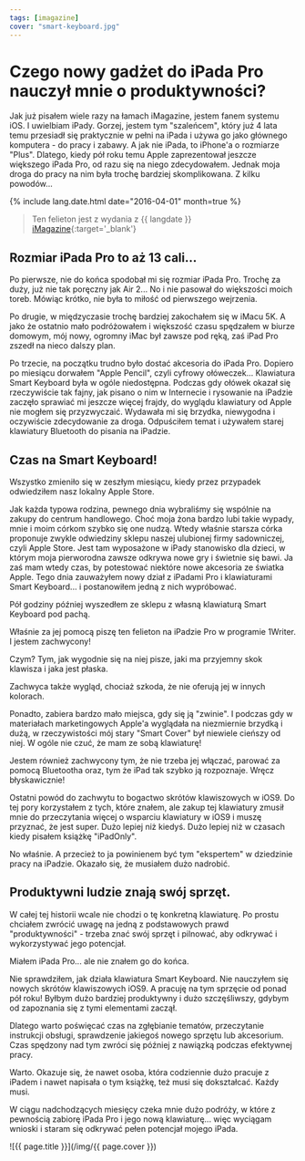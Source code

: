 ```yaml
---
tags: [imagazine]
cover: "smart-keyboard.jpg"
---
```


# Czego nowy gadżet do iPada Pro nauczył mnie o produktywności?

Jak już pisałem wiele razy na łamach iMagazine, jestem fanem systemu iOS. I uwielbiam iPady. Gorzej, jestem tym "szaleńcem", który już 4 lata temu przesiadł się praktycznie w pełni na iPada i używa go jako głównego komputera - do pracy i zabawy. A jak nie iPada, to iPhone'a o rozmiarze "Plus". Dlatego, kiedy pół roku temu Apple zaprezentował jeszcze większego iPada Pro, od razu się na niego zdecydowałem. Jednak moja droga do pracy na nim była trochę bardziej skomplikowana. Z kilku powodów...

<!--More-->

{% include lang.date.html date="2016-04-01" month=true %}

> Ten felieton jest z wydania z {{ langdate }} [iMagazine](https://imagazine.pl){:target='_blank'}

## Rozmiar iPada Pro to aż 13 cali…

Po pierwsze, nie do końca spodobał mi się rozmiar iPada Pro. Trochę za duży, już nie tak poręczny jak Air 2... No i nie pasował do większości moich toreb. Mówiąc krótko, nie była to miłość od pierwszego wejrzenia.

Po drugie, w międzyczasie trochę bardziej zakochałem się w iMacu 5K. A jako że ostatnio mało podróżowałem i większość czasu spędzałem w biurze domowym, mój nowy, ogromny iMac był zawsze pod ręką, zaś iPad Pro zszedł na nieco dalszy plan.

Po trzecie, na początku trudno było dostać akcesoria do iPada Pro. Dopiero po miesiącu dorwałem "Apple Pencil", czyli cyfrowy ołóweczek... Klawiatura Smart Keyboard była w ogóle niedostępna. Podczas gdy ołówek okazał się rzeczywiście tak fajny, jak pisano o nim w Internecie i rysowanie na iPadzie zaczęło sprawiać mi jeszcze więcej frajdy, do wyglądu klawiatury od Apple nie mogłem się przyzwyczaić. Wydawała mi się brzydka, niewygodna i oczywiście zdecydowanie za droga. Odpuściłem temat i używałem starej klawiatury Bluetooth do pisania na iPadzie.

## Czas na Smart Keyboard!

Wszystko zmieniło się w zeszłym miesiącu, kiedy przez przypadek odwiedziłem nasz lokalny Apple Store.

Jak każda typowa rodzina, pewnego dnia wybraliśmy się wspólnie na zakupy do centrum handlowego. Choć moja żona bardzo lubi takie wypady, mnie i moim córkom szybko się one nudzą. Wtedy właśnie starsza córka proponuje zwykle odwiedziny sklepu naszej ulubionej firmy sadowniczej, czyli Apple Store. Jest tam wyposażone w iPady stanowisko dla dzieci, w którym moja pierworodna zawsze odkrywa nowe gry i świetnie się bawi. Ja zaś mam wtedy czas, by potestować niektóre nowe akcesoria ze światka Apple. Tego dnia zauważyłem nowy dział z iPadami Pro i klawiaturami Smart Keyboard... i postanowiłem jedną z nich wypróbować.

Pół godziny później wyszedłem ze sklepu z własną klawiaturą Smart Keyboard pod pachą.

Właśnie za jej pomocą piszę ten felieton na iPadzie Pro w programie 1Writer. I jestem zachwycony!

Czym? Tym, jak wygodnie się na niej pisze, jaki ma przyjemny skok klawisza i jaka jest płaska.

Zachwyca także wygląd, chociaż szkoda, że nie oferują jej w innych kolorach.

Ponadto, zabiera bardzo mało miejsca, gdy się ją "zwinie". I podczas gdy w materiałach marketingowych Apple'a wyglądała na niezmiernie brzydką i dużą, w rzeczywistości mój stary "Smart Cover" był niewiele cieńszy od niej. W ogóle nie czuć, że mam ze sobą klawiaturę!

Jestem również zachwycony tym, że nie trzeba jej włączać, parować za pomocą Bluetootha oraz, tym że iPad tak szybko ją rozpoznaje. Wręcz błyskawicznie!

Ostatni powód do zachwytu to bogactwo skrótów klawiszowych w iOS9. Do tej pory korzystałem z tych, które znałem, ale zakup tej klawiatury zmusił mnie do przeczytania więcej o wsparciu klawiatury w iOS9 i muszę przyznać, że jest super. Dużo lepiej niż kiedyś. Dużo lepiej niż w czasach kiedy pisałem książkę "iPadOnly".

No właśnie. A przecież to ja powinienem być tym "ekspertem" w dziedzinie pracy na iPadzie. Okazało się, że musiałem dużo nadrobić.

## Produktywni ludzie znają swój sprzęt.

W całej tej historii wcale nie chodzi o tę konkretną klawiaturę. Po prostu chciałem zwrócić uwagę na jedną z podstawowych prawd "produktywności" - trzeba znać swój sprzęt i pilnować, aby odkrywać i wykorzystywać jego potencjał.

Miałem iPada Pro... ale nie znałem go do końca.

Nie sprawdziłem, jak działa klawiatura Smart Keyboard. Nie nauczyłem się nowych skrótów klawiszowych iOS9. A pracuję na tym sprzęcie od ponad pół roku! Byłbym dużo bardziej produktywny i dużo szczęśliwszy, gdybym od zapoznania się z tymi elementami zaczął.

Dlatego warto poświęcać czas na zgłębianie tematów, przeczytanie instrukcji obsługi, sprawdzenie jakiegoś nowego sprzętu lub akcesorium. Czas spędzony nad tym zwróci się później z nawiązką podczas efektywnej pracy.

Warto. Okazuje się, że nawet osoba, która codziennie dużo pracuje z iPadem i nawet napisała o tym książkę, też musi się dokształcać. Każdy musi.

W ciągu nadchodzących miesięcy czeka mnie dużo podróży, w które z pewnością zabiorę iPada Pro i jego nową klawiaturę... więc wyciągam wnioski i staram się odkrywać pełen potencjał mojego iPada.

![{{ page.title }}](/img/{{ page.cover }})

[n]: https://michael.gratis/nozbe_pl
[np]: https://michael.gratis/nozbepersonal_pl